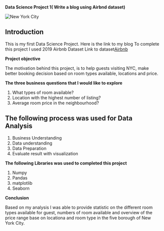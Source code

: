 **Data Science Project 1( Write a blog using Airbnd dataset)**

![New York City](https://medium.com/r/?url=https%3A%2F%2Funsplash.com%3Futm_source%3Dmedium%26utm_medium%3Dreferral
)

## Introduction
This is my first Data Science Project. Here is the link to my blog
To complete this project I used 2019 Airbnb Dataset
Link to dataset[Airbnb](https://www.kaggle.com/dgomonov/new-york-city-airbnb-open-data)


**Project objective**

The motivation behind this project, is to help guests visiting NYC, make better booking decision based on room types available, locations and price.

**The three business questions that I would like to explore**
1.  What types of room available?
2. Location with the highest number of listing?
3. Average room price in the neighbourhood?

## The following process was used for Data Analysis
1. Business Understanding
2. Data understanding
3. Data Preparation
4. Evaluate result with visualization

**The following Libraries was used to completed this project**
1.  Numpy
2. Pandas
3. matplotlib
4. Seaborn

**Conclusion**

Based on my analysis I was able to provide statistic on the different room types available for guest, numbers of room available and overview of the price range base on locationa and room type in the five borough of New York City.

